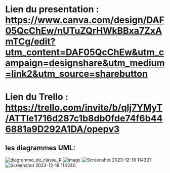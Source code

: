 # Lien du presentation : https://www.canva.com/design/DAF05QcChEw/nUTuZQrHWkBBxa7ZxAmTCg/edit?utm_content=DAF05QcChEw&utm_campaign=designshare&utm_medium=link2&utm_source=sharebutton
# Lien du Trello :  https://trello.com/invite/b/qlj7YMyT/ATTIe1716d287c1b8db0fde74f6b446881a9D292A1DA/opepv3
## les diagrammes UML:

![diagramme_de_classe_R](https://github.com/Douaa1819/OPEPV3/assets/125483549/76dfb328-e192-4e0a-ae6e-25ccaeb1cb0c)
![image](https://github.com/Douaa1819/OPEPV3/assets/125483549/08c13744-23dc-4b6b-9272-9da48f3f2e69)
![Screenshot 2023-12-18 114327](https://github.com/Douaa1819/OPEPV3/assets/125483549/59ca0c6f-c89d-49af-a72a-f71407e89355)
![Screenshot 2023-12-18 114340](https://github.com/Douaa1819/OPEPV3/assets/125483549/ca20abd0-e51d-44b4-928a-5cade96380b5)
